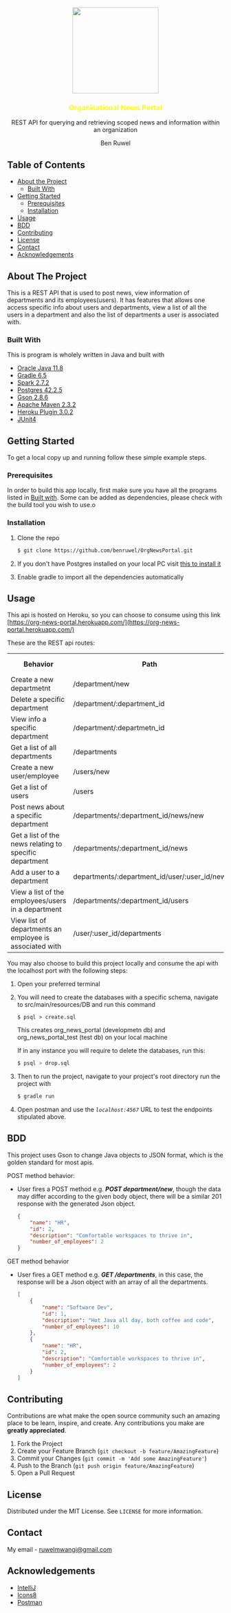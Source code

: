 




<!-- PROJECT LOGO -->
<br />
<p align="center">
<img src="https://img.icons8.com/doodle/480/000000/news.png" width="200" height="200"/>  

  <h3 align="center" style="color:yellow" >Organisational News Portal</h3>

  <p align="center">
    REST API for querying and retrieving scoped news and information within an organization
</p>
<p align="center">Ben Ruwel</p>



<!-- TABLE OF CONTENTS -->
## Table of Contents

* [About the Project](#about-the-project)
  * [Built With](#built-with)
* [Getting Started](#getting-started)
  * [Prerequisites](#prerequisites)
  * [Installation](#installation)
* [Usage](#usage)
* [BDD](#bdd)
* [Contributing](#contributing)
* [License](#license)
* [Contact](#contact)
* [Acknowledgements](#acknowledgements)



<!-- ABOUT THE PROJECT -->
## About The Project

This is a REST API that is used to post news, view information of departments and its employees(users). It has features that allows one access specific info about users and departments, view a list of all the users in a department and also the list of departments a user is associated with. 


### Built With
This is program is wholely written in Java and built with
* [Oracle Java 11.8](https://www.oracle.com/java/)
* [Gradle 6.5](https://gradle.org/)
* [Spark 2.7.2](http://sparkjava.com/)
* [Postgres 42.2.5](https://www.postgresql.org/)
* [Gson 2.8.6](https://github.com/google/gson/blob/master/UserGuide.md)
* [Apache Maven 2.3.2](https://maven.apache.org/)
* [Heroku Plugin 3.0.2](https://elements.heroku.com/addons)
* [JUnit4](https://junit.org/junit5/)



<!-- GETTING STARTED -->
## Getting Started

To get a local copy up and running follow these simple example steps.

### Prerequisites

In order to build this app locally, first make sure you have all the programs listed in [Built with](#built-with). Some can be added as dependencies, please check with the build tool you wish to use.o

### Installation

1. Clone the repo
    ```sh
    $ git clone https://github.com/benruwel/OrgNewsPortal.git
    ```
2. If you don't have Postgres installed on your local PC visit [this to install it](https://www.postgresql.org/download/)

3.  Enable gradle to import all the dependencies automatically


## Usage

This api is hosted on Heroku, so you can choose to consume using this link [https://org-news-portal.herokuapp.com/](https://org-news-portal.herokuapp.com/)

These are the REST api routes:

<table>
  <tr>
    <th>Behavior</th>
    <th>Path</th>
    <th>Http Verb</th>
  </tr>
  <tr>
    <td>Create a new departmetnt</td>
    <td>/department/new</td>
    <td>POST</td>
  </tr>
  <tr>
    <td>Delete a specific department</td>
    <td>/department/:department_id</td>
    <td>DELETE</td>
  </tr>
  <tr>
    <td>View info a specific department</td>
    <td>/department/:departmetn_id</td>
    <td>GET</td>
  </tr>
  <tr>
    <td>Get a list of all departments</td>
    <td>/departments</td>
    <td>GET</td>
  </tr>
  <tr>
    <td>Create a new user/employee</td>
    <td>/users/new</td>
    <td>POST</td>
  </tr>
  <tr>
    <td>Get a list of users</td>
    <td>/users</td>
    <td>GET</td>
  </tr>
  <tr>
    <td>Post news about a specific department</td>
    <td>/departments/:department_id/news/new</td>
    <td>POST</td>
  </tr>
  <tr>
    <td>Get a list of the news relating to specific department</td>
    <td>/departments/:department_id/news</td>
    <td>GET</td>
  </tr>
  <tr>
    <td>Add a user to a department</td>
    <td>departments/:department_id/user/:user_id/new</td>
    <td>POST</td>
  </tr>
  <tr>
    <td>View a list of the employees/users in a department</td>
    <td>/departments/:department_id/users</td>
    <td>GET</td>
  </tr>
  <tr>
    <td>View list of departments an employee is associated with</td>
    <td>/user/:user_id/departments</td>
    <td>GET</td>
  </tr>
</table>

You may also choose to build this project locally and consume the api with the localhost port with the following steps:

1. Open your preferred terminal 

2. You will need to create the databases with a specific schema, navigate to src/main/resources/DB and run this command
    ```
    $ psql > create.sql
    ```
    This creates org_news_portal (developmetn db) and org_news_portal_test (test db) on your local machine

    If in any instance you will require to delete the databases, run this:
    ```sh
    $ psql > drop.sql
    ```

3. Then to run the project, navigate to your project's root directory run the project with
    ```sh
    $ gradle run
    ```
4. Open postman and use the _`localhost:4567`_ URL to test the endpoints stipulated above.

## BDD

This project uses Gson to change Java objects to JSON format, which is the golden standard for most apis. 

POST method behavior:

* User fires a POST method e.g. _**POST department/new**_, though the data may differ according to the given body object, there will be a similar 201 response with the generated Json object.
    ```json
    {
        "name": "HR",
        "id": 2,
        "description": "Comfortable workspaces to thrive in",
        "number_of_employees": 2
    }
    ```

GET method behavior

* User fires a GET method e.g. _**GET /departments**_, in this case, the response will be a Json object with an array of all the departments.
    ```json
    [
        {
            "name": "Software Dev",
            "id": 1,
            "description": "Hot Java all day, both coffee and code",
            "number_of_employees": 10
        },
        {
            "name": "HR",
            "id": 2,
            "description": "Comfortable workspaces to thrive in",
            "number_of_employees": 2
        }
    ]
    ```

## Contributing

Contributions are what make the open source community such an amazing place to be learn, inspire, and create. Any contributions you make are **greatly appreciated**.

1. Fork the Project
2. Create your Feature Branch (`git checkout -b feature/AmazingFeature`)
3. Commit your Changes (`git commit -m 'Add some AmazingFeature'`)
4. Push to the Branch (`git push origin feature/AmazingFeature`)
5. Open a Pull Request



<!-- LICENSE -->
## License

Distributed under the MIT License. See `LICENSE` for more information.



<!-- CONTACT -->
## Contact

My email  - ruwelmwangi@gmail.com

<!-- ACKNOWLEDGEMENTS -->
## Acknowledgements
* [IntelliJ](https://www.jetbrains.com/idea/)
* [Icons8](https://icons8.com/icons)
* [Postman](https://www.postman.com/)
